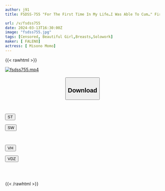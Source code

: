```yaml
---
author: j91
title: FSDSS-755 "For The First Time In My Life…I Was Able To Cum…" First Orgasm! Sexual Development 3 Production Special! ! ! Momo Misono

url: /v/fsdss755
date: 2024-03-13T16:30:00Z
image: "fsdss755.jpg"
tags: [Censored, Beautiful Girl,Breasts,Solowork]
maker: [ FALENO]
actress: [ Misono Momo]
---
```



{{< rawhtml >}}

<div class="video" data-videoid="yola0P1zBYI1Yx1">
    <a href="javascript:;">
        <img src="/v/fsdss755/fsdss755.jpg" width="WIDTH" height="HEIGHT" alt="fsdss755.mp4" loading="lazy">
    </a>
</div>

<script type="text/javascript" src="https://j91.asia/asset/on-demand-st.js"></script>

<br>
  <link rel="stylesheet" href="https://j91.asia/asset/bs5.css">
  
  <center>
  <button class="btn btn-primary" type="button" data-bs-toggle="collapse" data-bs-target=".multi-collapse" aria-expanded="false" aria-controls="multiCollapseExample1 multiCollapseExample2"><h2>Download</h2></button></center>
</p>
<div class="row">
  <div class="col">
    <div class="collapse multi-collapse" id="multiCollapseExample1">
      <div class="card card-body">
	      	      <br>
<div class="buttons">  
<p><a href="https://streamtape.to/v/yola0P1zBYI1Yx1" target="_blank"><button class="btn-hover color-3"><i class="fa fa-download"></i> ST</button></a></p>
<p><a href="https://asnwish.com/rj54ku6tpsmp" target="_blank"><button class="btn-hover color-2"><i class="fa fa-download"></i> SW</button></a></p></div>
    </div>
  </div>
</div>
  <div class="col">
    <div class="collapse multi-collapse" id="multiCollapseExample2">
      <div class="card card-body">
	      <br>
<div class="buttons">
<p><a href="https://vidhidevip.com/f/1wbz7sbuzsej"><button class="btn-hover color-9"><i class="fa fa-download"></i> VH</button></a></p>
<p><a href="https://vidoza.net/lrj2qruujz33"><button class="btn-hover color-8"><i class="fa fa-download"></i> VDZ</button></a></p></div>
<br><br>
      </div>
    </div>
  </div>
</div>

{{< /rawhtml >}}
